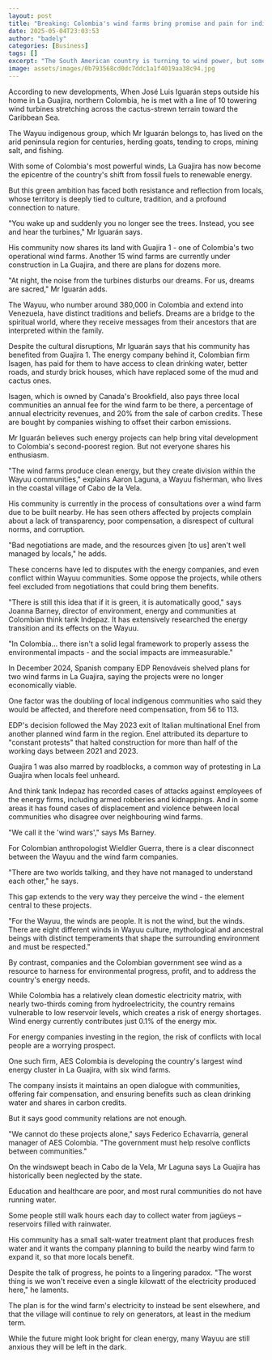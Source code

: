 ```yaml
---
layout: post
title: "Breaking: Colombia's wind farms bring promise and pain for indigenous group"
date: 2025-05-04T23:03:53
author: "badely"
categories: [Business]
tags: []
excerpt: "The South American country is turning to wind power, but some local people are unhappy."
image: assets/images/0b793568cd0dc7ddc1a1f4019aa38c94.jpg
---
```


According to new developments, When José Luis Iguarán steps outside his home in La Guajira, northern Colombia, he is met with a line of 10 towering wind turbines stretching across the cactus-strewn terrain toward the Caribbean Sea.

The Wayuu indigenous group, which Mr Iguarán belongs to, has lived on the arid peninsula region for centuries, herding goats, tending to crops, mining salt, and fishing.

With some of Colombia's most powerful winds, La Guajira has now become the epicentre of the country's shift from fossil fuels to renewable energy.

But this green ambition has faced both resistance and reflection from locals, whose territory is deeply tied to culture, tradition, and a profound connection to nature.

"You wake up and suddenly you no longer see the trees. Instead, you see and hear the turbines," Mr Iguarán says.

His community now shares its land with Guajira 1 - one of Colombia's two operational wind farms. Another 15 wind farms are currently under construction in La Guajira, and there are plans for dozens more.

"At night, the noise from the turbines disturbs our dreams. For us, dreams are sacred," Mr Iguarán adds.

The Wayuu, who number around 380,000 in Colombia and extend into Venezuela, have distinct traditions and beliefs. Dreams are a bridge to the spiritual world, where they receive messages from their ancestors that are interpreted within the family.

Despite the cultural disruptions, Mr Iguarán says that his community has benefited from Guajira 1. The energy company behind it, Colombian firm Isagen, has paid for them to have access to clean drinking water, better roads, and sturdy brick houses, which have replaced some of the mud and cactus ones.

Isagen, which is owned by Canada's Brookfield, also pays three local communities an annual fee for the wind farm to be there, a percentage of annual electricity revenues, and 20% from the sale of carbon credits. These are bought by companies wishing to offset their carbon emissions.

Mr Iguarán believes such energy projects can help bring vital development to Colombia's second-poorest region. But not everyone shares his enthusiasm.

"The wind farms produce clean energy, but they create division within the Wayuu communities," explains Aaron Laguna, a Wayuu fisherman, who lives in the coastal village of Cabo de la Vela.

His community is currently in the process of consultations over a wind farm due to be built nearby. He has seen others affected by projects complain about a lack of transparency, poor compensation, a disrespect of cultural norms, and corruption.

"Bad negotiations are made, and the resources given [to us] aren't well managed by locals," he adds.

These concerns have led to disputes with the energy companies, and even conflict within Wayuu communities. Some oppose the projects, while others feel excluded from negotiations that could bring them benefits.

"There is still this idea that if it is green, it is automatically good," says Joanna Barney, director of environment, energy and communities at Colombian think tank Indepaz. It has extensively researched the energy transition and its effects on the Wayuu.

"In Colombia… there isn't a solid legal framework to properly assess the environmental impacts - and the social impacts are immeasurable."

In December 2024, Spanish company EDP Renováveis shelved plans for two wind farms in La Guajira, saying the projects were no longer economically viable.

One factor was the doubling of local indigenous communities who said they would be affected, and therefore need compensation, from 56 to 113.

EDP's decision followed the May 2023 exit of Italian multinational Enel from another planned wind farm in the region. Enel attributed its departure to "constant protests" that halted construction for more than half of the working days between 2021 and 2023.

Guajira 1 was also marred by roadblocks, a common way of protesting in La Guajira when locals feel unheard.

And think tank Indepaz has recorded cases of attacks against employees of the energy firms, including armed robberies and kidnappings. And in some areas it has found cases of displacement and violence between local communities who disagree over neighbouring wind farms.

"We call it the 'wind wars'," says Ms Barney.

For Colombian anthropologist Wieldler Guerra, there is a clear disconnect between the Wayuu and the wind farm companies.

"There are two worlds talking, and they have not managed to understand each other," he says.

This gap extends to the very way they perceive the wind - the element central to these projects.

"For the Wayuu, the winds are people. It is not the wind, but the winds. There are eight different winds in Wayuu culture, mythological and ancestral beings with distinct temperaments that shape the surrounding environment and must be respected."

By contrast, companies and the Colombian government see wind as a resource to harness for environmental progress, profit, and to address the country's energy needs.

While Colombia has a relatively clean domestic electricity matrix, with nearly two-thirds coming from hydroelectricity, the country remains vulnerable to low reservoir levels, which creates a risk of energy shortages. Wind energy currently contributes just 0.1% of the energy mix.

For energy companies investing in the region, the risk of conflicts with local people are a worrying prospect.

One such firm, AES Colombia is developing the country's largest wind energy cluster in La Guajira, with six wind farms.

The company insists it maintains an open dialogue with communities, offering fair compensation, and ensuring benefits such as clean drinking water and shares in carbon credits.

But it says good community relations are not enough.

"We cannot do these projects alone," says Federico Echavarría, general manager of AES Colombia. "The government must help resolve conflicts between communities."

On the windswept beach in Cabo de la Vela, Mr Laguna says La Guajira has historically been neglected by the state.

Education and healthcare are poor, and most rural communities do not have running water.

Some people still walk hours each day to collect water from jagüeys – reservoirs filled with rainwater.

His community has a small salt-water treatment plant that produces fresh water and it wants the company planning to build the nearby wind farm to expand it, so that more locals benefit.

Despite the talk of progress, he points to a lingering paradox. "The worst thing is we won't receive even a single kilowatt of the electricity produced here," he laments.

The plan is for the wind farm's electricity to instead be sent elsewhere, and that the village will continue to rely on generators, at least in the medium term.

While the future might look bright for clean energy, many Wayuu are still anxious they will be left in the dark.

